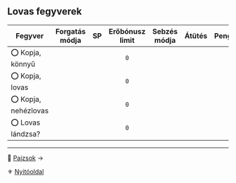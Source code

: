 ## Lovas fegyverek

<!-- tag: md_table_fegyver_start -->

| **Fegyver**         | Forgatás módja | SP  | Erőbónusz limit | Sebzés módja | **Átütés** | **Pengehossz** | KÉ  | TÉ  | VÉ  | Sebesség | Kategória | Speciális / Megjegyzés |
| ------------------- | :------------: | :-: | :-------------: | :----------: | :--------: | :------------: | :-: | :-: | :-: | :------: | --------- | ---------------------- |
| ⭕ Kopja, könnyű     |                |     |       `0`       |              |            |                |     |     |     |          | lovas     |                        |
| ⭕ Kopja, lovas      |                |     |       `0`       |              |            |                |     |     |     |          | lovas     |                        |
| ⭕ Kopja, nehézlovas |                |     |       `0`       |              |            |                |     |     |     |          | lovas     |                        |
| ⭕ Lovas lándzsa?    |                |     |       `0`       |              |            |                |     |     |     |          | lovas     |                        |

<!-- tag: md_table_fegyver_end -->

---

🔗 [Pajzsok](068_09_pajzsok.md) →

⚜️ [Nyitóoldal](start.md#6-harcrendszer-%EF%B8%8F)
